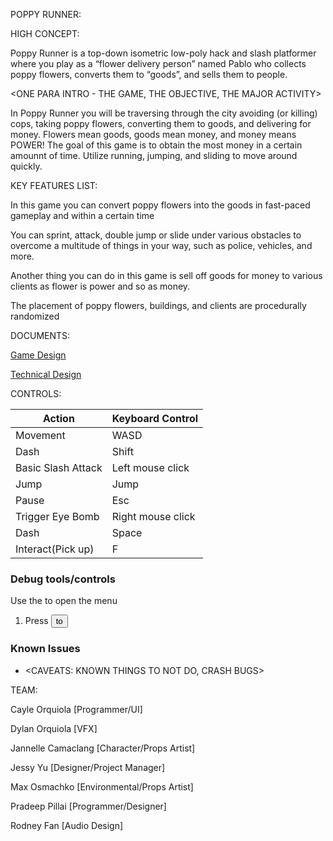 POPPY RUNNER:


HIGH CONCEPT:

Poppy Runner is a top-down isometric low-poly hack and slash platformer where you play as a “flower delivery person” 
named Pablo who collects poppy flowers, converts them to “goods”, and sells them to people.


<ONE PARA INTRO - THE GAME, THE OBJECTIVE, THE MAJOR ACTIVITY>

In Poppy Runner you will be traversing through the city avoiding (or killing) cops, taking poppy flowers, converting 
them to goods, and delivering for money. Flowers mean goods, goods mean money, and money means POWER! The goal of this game is to obtain 
the most money in a certain amounnt of time. Utilize running, jumping, and sliding to move around quickly. 


KEY FEATURES LIST:

In this game you can convert poppy flowers into the goods in fast-paced gameplay and within a certain time 

You can sprint, attack, double jump or slide under various obstacles to overcome a multitude of things in your way, such as police, vehicles, and more. 

Another thing you can do in this game is sell off goods for money to various clients as flower is power and so as money. 

The placement of poppy flowers, buildings, and clients are procedurally randomized


DOCUMENTS:

[Game Design](<https://docs.google.com/document/d/1c7rzvjcPftg2-DRkINb46bQuE8vqqljLOWVe_5XHIaw/edit?usp=sharing>)

[Technical Design](<LINK TO TDD HERE>)


CONTROLS:

Action               | Keyboard Control  |
---                  |---                |
Movement             | WASD              |
Dash                 | Shift             |
Basic Slash Attack   | Left mouse click  | 
Jump                 | Jump              | 
Pause                | Esc               |
Trigger Eye Bomb     | Right mouse click |
Dash                 | Space             |
Interact(Pick up)    | F                 |


### Debug tools/controls

Use the <key> to open the menu

1. Press <button> to <trigger behaviour>


### Known Issues

* <CAVEATS: KNOWN THINGS TO NOT DO, CRASH BUGS>


TEAM:

Cayle Orquiola [Programmer/UI]

Dylan Orquiola [VFX]

Jannelle Camaclang [Character/Props Artist]

Jessy Yu [Designer/Project Manager]

Max Osmachko [Environmental/Props Artist]

Pradeep Pillai [Programmer/Designer]

Rodney Fan [Audio Design]


